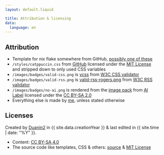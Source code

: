 ```yaml
---
layout: default.liquid

title: Attribution & licensing
data:
  language: en
---
```


## Attribution
- Template for nix flake somewhere from GitHub, [possibly one of these](https://github.com/search?q=description+%3D+%22A+basic+flake+with+a+shell%22%3B+++inputs.nixpkgs.url+%3D+%22github%3ANixOS%2Fnixpkgs%2Fnixpkgs-unstable%22%3B+++inputs.flake-utils.url+%3D+%22github%3Anumtide%2Fflake-utils%22%3B&type=code)
- `/styles/catppuccin.css` from [GitHub](https://github.com/catppuccin/palette) licensed under the [MIT License](https://github.com/catppuccin/palette/blob/main/LICENSE) and stripped down to only used CSS variables
- `/images/badges/valid-css.png` is [vcss](https://jigsaw.w3.org/css-validator/images/vcss) from [W3C CSS validator](https://jigsaw.w3.org/css-validator/validator?lang=en&profile=css3svg&uri=https://duanin2.top&usermedium=all&vextwarning=&warning=1)
- `/images/badges/valid-rss.png` is [valid-rss-rogers.png](https://validator.w3.org/feed/images/valid-rss-rogers.png) from [W3C RSS validator](https://validator.w3.org/feed/check.cgi?url=https%3A%2F%2Fduanin2.top/feed.rss)
- `/images/badges/no-ai.png` is rendered from the [image pack](https://ai-label.org/image-pack/image-pack.zip) from [AI Label](https://ai-label.org/) licensed under the [CC BY-SA 2.0](https://creativecommons.org/licenses/by-sa/2.0)
- Everything else is made by [me](https://duanin2.top), unless stated otherwise

## Licenses
Created by [Duanin2](https://duanin2.top) in {{ site.data.creationYear }} & last edited in {{ site.time | date: "%Y" }}.
- Content: [CC BY-SA 4.0](https://creativecommons.org/licenses/by-sa/4.0/?ref=chooser-v1)
- The source code like templates, CSS & others: [source](https://github.com/duanin2/websiteTemp) & [MIT License](https://github.com/duanin2/websiteTemp/blob/main/LICENSE.txt)